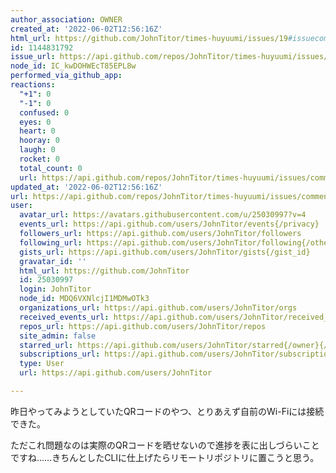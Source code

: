 ```yaml
---
author_association: OWNER
created_at: '2022-06-02T12:56:16Z'
html_url: https://github.com/JohnTitor/times-huyuumi/issues/19#issuecomment-1144831792
id: 1144831792
issue_url: https://api.github.com/repos/JohnTitor/times-huyuumi/issues/19
node_id: IC_kwDOHWEcT85EPL8w
performed_via_github_app: 
reactions:
  "+1": 0
  "-1": 0
  confused: 0
  eyes: 0
  heart: 0
  hooray: 0
  laugh: 0
  rocket: 0
  total_count: 0
  url: https://api.github.com/repos/JohnTitor/times-huyuumi/issues/comments/1144831792/reactions
updated_at: '2022-06-02T12:56:16Z'
url: https://api.github.com/repos/JohnTitor/times-huyuumi/issues/comments/1144831792
user:
  avatar_url: https://avatars.githubusercontent.com/u/25030997?v=4
  events_url: https://api.github.com/users/JohnTitor/events{/privacy}
  followers_url: https://api.github.com/users/JohnTitor/followers
  following_url: https://api.github.com/users/JohnTitor/following{/other_user}
  gists_url: https://api.github.com/users/JohnTitor/gists{/gist_id}
  gravatar_id: ''
  html_url: https://github.com/JohnTitor
  id: 25030997
  login: JohnTitor
  node_id: MDQ6VXNlcjI1MDMwOTk3
  organizations_url: https://api.github.com/users/JohnTitor/orgs
  received_events_url: https://api.github.com/users/JohnTitor/received_events
  repos_url: https://api.github.com/users/JohnTitor/repos
  site_admin: false
  starred_url: https://api.github.com/users/JohnTitor/starred{/owner}{/repo}
  subscriptions_url: https://api.github.com/users/JohnTitor/subscriptions
  type: User
  url: https://api.github.com/users/JohnTitor

---
```

昨日やってみようとしていたQRコードのやつ、とりあえず自前のWi-Fiには接続できた。

ただこれ問題なのは実際のQRコードを晒せないので進捗を表に出しづらいことですね……きちんとしたCLIに仕上げたらリモートリポジトリに置こうと思う。